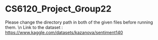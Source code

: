 # CS6120_Project_Group22
Please change the directory path in both of the given files before running them. \n
Link to the dataset : https://www.kaggle.com/datasets/kazanova/sentiment140
